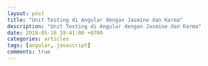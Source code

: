```yaml
---
layout: post
title: "Unit Testing di Angular dengan Jasmine dan Karma"
description: "Unit Testing di Angular dengan Jasmine dan Karma" 
date: 2018-05-16 19:41:00 +0700
categories: articles
tags: [angular, javascript]
comments: true
---
```


